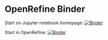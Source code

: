 # OpenRefine Binder

Start on Jupyter notebook homepage: [![Binder](https://mybinder.org/badge_logo.svg)](https://mybinder.org/v2/gh/SmithsonianWorkshops/2019-07-09-castle-interns/binder-openrefine)

Start in OpenRefine: [![Binder](https://mybinder.org/badge_logo.svg)](https://mybinder.org/v2/gh/SmithsonianWorkshops/2019-07-09-castle-interns/binder-openrefine?urlpath=openrefine)

